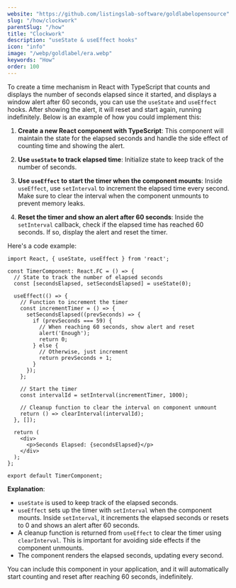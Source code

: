 ```yaml
---
website: "https://github.com/listingslab-software/goldlabelopensource"
slug: "/how/clockwork"
parentSlug: "/how"
title: "Clockwork"
description: "useState & useEffect hooks"
icon: "info"
image: "/webp/goldlabel/era.webp"
keywords: "How"
order: 100
---
```

To create a time mechanism in React with TypeScript that counts and displays the number of seconds elapsed since it started, and displays a window alert after 60 seconds, you can use the `useState` and `useEffect` hooks. After showing the alert, it will reset and start again, running indefinitely. Below is an example of how you could implement this:

1. **Create a new React component with TypeScript**: This component will maintain the state for the elapsed seconds and handle the side effect of counting time and showing the alert.

2. **Use `useState` to track elapsed time**: Initialize state to keep track of the number of seconds.

3. **Use `useEffect` to start the timer when the component mounts**: Inside `useEffect`, use `setInterval` to increment the elapsed time every second. Make sure to clear the interval when the component unmounts to prevent memory leaks.

4. **Reset the timer and show an alert after 60 seconds**: Inside the `setInterval` callback, check if the elapsed time has reached 60 seconds. If so, display the alert and reset the timer.

Here's a code example:

```tsx
import React, { useState, useEffect } from 'react';

const TimerComponent: React.FC = () => {
  // State to track the number of elapsed seconds
  const [secondsElapsed, setSecondsElapsed] = useState(0);

  useEffect(() => {
    // Function to increment the timer
    const incrementTimer = () => {
      setSecondsElapsed((prevSeconds) => {
        if (prevSeconds === 59) {
          // When reaching 60 seconds, show alert and reset
          alert('Enough');
          return 0;
        } else {
          // Otherwise, just increment
          return prevSeconds + 1;
        }
      });
    };

    // Start the timer
    const intervalId = setInterval(incrementTimer, 1000);

    // Cleanup function to clear the interval on component unmount
    return () => clearInterval(intervalId);
  }, []);

  return (
    <div>
      <p>Seconds Elapsed: {secondsElapsed}</p>
    </div>
  );
};

export default TimerComponent;
```

**Explanation**:
- `useState` is used to keep track of the elapsed seconds.
- `useEffect` sets up the timer with `setInterval` when the component mounts. Inside `setInterval`, it increments the elapsed seconds or resets to 0 and shows an alert after 60 seconds.
- A cleanup function is returned from `useEffect` to clear the timer using `clearInterval`. This is important for avoiding side effects if the component unmounts.
- The component renders the elapsed seconds, updating every second.

You can include this component in your application, and it will automatically start counting and reset after reaching 60 seconds, indefinitely.